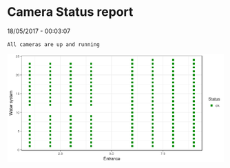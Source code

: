 Camera Status report
================
18/05/2017 - 00:03:07

    All cameras are up and running

![](camreport_files/figure-markdown_github/unnamed-chunk-2-1.png)
